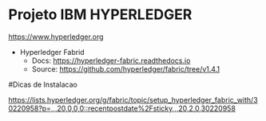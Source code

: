 # Projeto IBM HYPERLEDGER

https://www.hyperledger.org

  - Hyperledger Fabrid
    - Docs: https://hyperledger-fabric.readthedocs.io
    - Source: https://github.com/hyperledger/fabric/tree/v1.4.1

#Dicas de Instalacao

https://lists.hyperledger.org/g/fabric/topic/setup_hyperledger_fabric_with/30220958?p=,,,20,0,0,0::recentpostdate%2Fsticky,,,20,2,0,30220958
